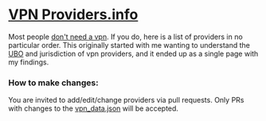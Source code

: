 # [VPN Providers.info](https://vpnproviders.info)

Most people [don't need a vpn](https://www.youtube.com/watch?v=WVDQEoe6ZWY). If you do, here is a list of providers in no particular order. This originally started with me wanting to understand the [UBO](https://en.wikipedia.org/wiki/Beneficial_ownership) and jurisdiction of vpn providers, and it ended up as a single page with my findings.


### How to make changes:
You are invited to add/edit/change providers via pull requests. Only PRs with changes to the [vpn_data.json](https://github.com/PatrickSocha/vpnproviders.info/blob/master/website/vpn_data.json) will be accepted.